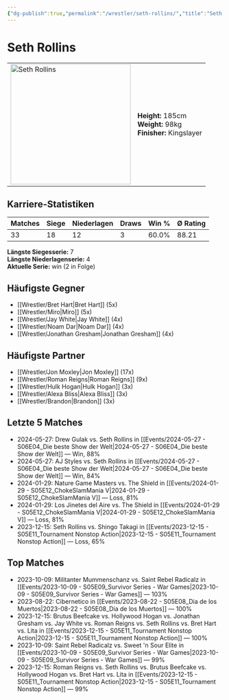 ```yaml
---
{"dg-publish":true,"permalink":"/wrestler/seth-rollins/","title":"Seth Rollins","tags":["wrestler"],"noteIcon":""}
---
```



# Seth Rollins

<table>
        <tr>
        <td><img src="https://github.com/CptSpaulding1980/choke-slam-wrestling/releases/download/images/Seth_Rollins.png" width="280" alt="Seth Rollins"></td>
        <td>
        <b>Height:</b> 185cm<br>
        <b>Weight:</b> 98kg<br>
        <b>Finisher:</b> Kingslayer<br>
        </td>
        </tr>
        </table>
        

## Karriere-Statistiken

| Matches | Siege | Niederlagen | Draws | Win % | Ø Rating |
|---------|-------|-------------|-------|-------|-----------|
| 33 | 18 | 12 | 3 | 60.0% | 88.21 |

**Längste Siegesserie:** 7<br>**Längste Niederlagenserie:** 4<br>**Aktuelle Serie:** win (2 in Folge)


## Häufigste Gegner
- [[Wrestler/Bret Hart\|Bret Hart]] (5x)
- [[Wrestler/Miro\|Miro]] (5x)
- [[Wrestler/Jay White\|Jay White]] (4x)
- [[Wrestler/Noam Dar\|Noam Dar]] (4x)
- [[Wrestler/Jonathan Gresham\|Jonathan Gresham]] (4x)

## Häufigste Partner
- [[Wrestler/Jon Moxley\|Jon Moxley]] (17x)
- [[Wrestler/Roman Reigns\|Roman Reigns]] (9x)
- [[Wrestler/Hulk Hogan\|Hulk Hogan]] (3x)
- [[Wrestler/Alexa Bliss\|Alexa Bliss]] (3x)
- [[Wrestler/Brandon\|Brandon]] (3x)

## Letzte 5 Matches
- 2024-05-27: Drew Gulak vs. Seth Rollins in [[Events/2024-05-27 - S06E04_Die beste Show der Welt\|2024-05-27 - S06E04_Die beste Show der Welt]] — Win, 88%
- 2024-05-27: AJ Styles vs. Seth Rollins in [[Events/2024-05-27 - S06E04_Die beste Show der Welt\|2024-05-27 - S06E04_Die beste Show der Welt]] — Win, 84%
- 2024-01-29: Nature Game Masters  vs. The Shield in [[Events/2024-01-29 - S05E12_ChokeSlamMania V\|2024-01-29 - S05E12_ChokeSlamMania V]] — Loss, 81%
- 2024-01-29: Los Jinetes del Aire vs. The Shield in [[Events/2024-01-29 - S05E12_ChokeSlamMania V\|2024-01-29 - S05E12_ChokeSlamMania V]] — Loss, 81%
- 2023-12-15: Seth Rollins vs. Shingo Takagi in [[Events/2023-12-15 - S05E11_Tournament Nonstop Action\|2023-12-15 - S05E11_Tournament Nonstop Action]] — Loss, 65%

## Top Matches
- 2023-10-09: Militanter Mummenschanz vs. Saint Rebel Radicalz in [[Events/2023-10-09 - S05E09_Survivor Series - War Games\|2023-10-09 - S05E09_Survivor Series - War Games]] — 103%
- 2023-08-22: Cibernetico in [[Events/2023-08-22 - S05E08_Dia de los Muertos\|2023-08-22 - S05E08_Dia de los Muertos]] — 100%
- 2023-12-15: Brutus Beefcake vs. Hollywood Hogan vs. Jonathan Gresham vs. Jay White vs. Roman Reigns vs. Seth Rollins vs. Bret Hart vs. Lita in [[Events/2023-12-15 - S05E11_Tournament Nonstop Action\|2023-12-15 - S05E11_Tournament Nonstop Action]] — 100%
- 2023-10-09: Saint Rebel Radicalz vs. Sweet 'n Sour Elite in [[Events/2023-10-09 - S05E09_Survivor Series - War Games\|2023-10-09 - S05E09_Survivor Series - War Games]] — 99%
- 2023-12-15: Roman Reigns vs. Seth Rollins vs. Brutus Beefcake vs. Hollywood Hogan vs. Bret Hart vs. Lita in [[Events/2023-12-15 - S05E11_Tournament Nonstop Action\|2023-12-15 - S05E11_Tournament Nonstop Action]] — 99%
